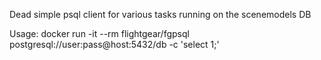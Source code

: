 Dead simple psql client for various tasks running on the scenemodels DB

Usage:
docker run -it --rm flightgear/fgpsql postgresql://user:pass@host:5432/db -c 'select 1;'
